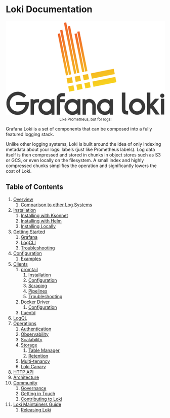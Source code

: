 # Loki Documentation

<p align="center"> <img src="logo_and_name.png" alt="Loki Logo"> <br>
  <small>Like Prometheus, but for logs!</small> </p>

Grafana Loki is a set of components that can be composed into a fully featured
logging stack.

Unlike other logging systems, Loki is built around the idea of only indexing
metadata about your logs: labels (just like Prometheus labels). Log data itself
is then compressed and stored in chunks in object stores such as S3 or GCS, or
even locally on the filesystem. A small index and highly compressed chunks
simplifies the operation and significantly lowers the cost of Loki.

## Table of Contents

1. [Overview](overview/README.md)
    1. [Comparison to other Log Systems](overview/comparisons.md)
2. [Installation](installation/README.md)
    1. [Installing with Ksonnet](installation/ksonnet.md)
    2. [Installing with Helm](installation/helm.md)
    3. [Installing Locally](installation/local.md)
3. [Getting Started](getting-started/README.md)
    1. [Grafana](getting-started/grafana.md)
    2. [LogCLI](getting-started/logcli.md)
    4. [Troubleshooting](getting-started/troubleshooting.md)
4. [Configuration](configuration/README.md)
    1. [Examples](configuration/examples.md)
5. [Clients](clients/README.md)
    1. [promtail](clients/promtail/README.md)
        1. [Installation](clients/promtail/installation.md)
        2. [Configuration](clients/promtail/configuration.md)
        3. [Scraping](clients/promtail/scraping.md)
        4. [Pipelines](clients/promtail/pipelines.md)
        5. [Troubleshooting](clients/promtail/troubleshooting.md)
    2. [Docker Driver](clients/docker-driver/README.md)
        1. [Configuration](clients/docker-driver/configuration.md)
    3. [fluentd](clients/fluentd.md)
6. [LogQL](logql.md)
7. [Operations](operations/README.md)
    1. [Authentication](operations/authentication.md)
    2. [Observability](operations/observability.md)
    3. [Scalability](operations/scalability.md)
    4. [Storage](operations/storage/README.md)
        1. [Table Manager](operations/storage/table-manager.md)
        2. [Retention](operations/storage/retention.md)
    5. [Multi-tenancy](operations/multi-tenancy.md)
    6. [Loki Canary](operations/loki-canary.md)
8. [HTTP API](api.md)
9. [Architecture](architecture.md)
10. [Community](community/README.md)
    1. [Governance](community/governance.md)
    2. [Getting in Touch](community/getting-in-touch.md)
    3. [Contributing to Loki](community/contributing.md)
11. [Loki Maintainers Guide](./maintaining/README.md)
    1. [Releasing Loki](./maintaining/release.md)
